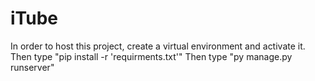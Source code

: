 # iTube
In order to host this project, create a virtual environment and activate it.
Then type "pip install -r 'requirments.txt'"
Then type "py manage.py runserver"
